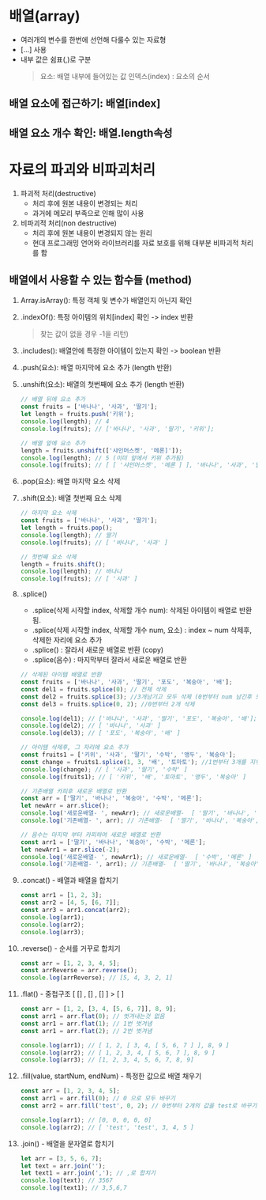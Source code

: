 # 배열(array)

- 여러개의 변수를 한번에 선언해 다룰수 있는 자료형
- [...] 사용
- 내부 값은 쉼표(,)로 구분
  > 요소: 배열 내부에 들어있는 값
  > 인덱스(index) : 요소의 순서

## 배열 요소에 접근하기: 배열[index]

## 배열 요소 개수 확인: 배열.length속성

# 자료의 파괴와 비파괴처리

1. 파괴적 처리(destructive)
   - 처리 후에 원본 내용이 변경되는 처리
   - 과거에 메모리 부족으로 인해 많이 사용
2. 비파괴적 처리(non destructive)
   - 처리 후에 원본 내용이 변경되지 않는 원리
   - 현대 프로그래밍 언어와 라이브러리를 자료 보호를 위해 대부분 비파괴적 처리를 함

## 배열에서 사용할 수 있는 함수들 (method)

1. Array.isArray(): 특정 객체 및 변수가 배열인지 아닌지 확인
2. .indexOf(): 특정 아이템의 위치[index] 확인 -> index 반환
   > 찾는 값이 없을 경우 -1을 리턴)
3. .includes(): 배열안에 특정한 아이템이 있는지 확인 -> boolean 반환
4. .push(요소): 배열 마지막에 요소 추가 (length 반환)
5. .unshift(요소): 배열의 첫번째에 요소 추가 (length 반환)

   ```javascript
   // 배열 뒤에 요소 추가
   const fruits = ['바나나', '사과', '딸기'];
   let length = fruits.push('키위');
   console.log(length); // 4
   console.log(fruits); // ['바나나', '사과', '딸기', '키위'];

   // 배열 앞에 요소 추가
   length = fruits.unshift(['샤인머스켓', '메론]']);
   console.log(length); // 5 (이미 앞에서 키위 추가됨)
   console.log(fruits); // [ [ '샤인머스켓', '메론 ] ], '바나나', '사과', '딸기', '키위'];
   ```

6. .pop(요소): 배열 마지막 요소 삭제
7. .shift(요소): 배열 첫번째 요소 삭제

   ```javascript
   // 마지막 요소 삭제
   const fruits = ['바나나', '사과', '딸기'];
   let length = fruits.pop();
   console.log(length); // 딸기
   console.log(fruits); // [ '바나나', '사과' ]

   // 첫번째 요소 삭제
   length = fruits.shift();
   console.log(length); // 바나나
   console.log(fruits); // [ '사과' ]
   ```

8. .splice()

   - .splice(삭제 시작할 index, 삭제할 개수 num): 삭제된 아이템이 배열로 반환됨.
   - .splice(삭제 시작할 index, 삭제할 개수 num, 요소) : index ~ num 삭제후, 삭제한 자리에 요소 추가
   - .splice() : 잘라서 새로운 배열로 반환 (copy)
   - .splice(음수) : 마지막부터 잘라서 새로운 배열로 반환

   ```javascript
   // 삭제된 아이템 배열로 반환
   const fruits = ['바나나', '사과', '딸기', '포도', '복숭아', '배'];
   const del1 = fruits.splice(0); // 전체 삭제
   const del2 = fruits.splice(3); //3개남기고 모두 삭제 (0번부터 num 남긴후 모두 삭제)
   const del3 = fruits.splice(0, 2); //0번부터 2개 삭제

   console.log(del1); // ['바나나', '사과', '딸기', '포도', '복숭아', '배'];
   console.log(del2); // [ '바나나', '사과' ]
   console.log(del3); // [ '포도', '복숭아', '배' ]

   // 아이템 삭제후, 그 자리에 요소 추가
   const fruits1 = ['키위', '사과', '딸기', '수박', '앵두', '복숭아'];
   const change = fruits1.splice(1, 3, '배', '토마토'); //1번부터 3개를 지우고, 지운자리에 '배', '토마토'를 추가
   console.log(change); // [ '사과', '딸기', '수박' ]
   console.log(fruits1); // [ '키위', '배', '토마토', '앵두', '복숭아' ]

   // 기존배열 카피후 새로운 배열로 반환
   const arr = ['딸기', '바나나', '복숭아', '수박', '메론'];
   let newArr = arr.slice();
   console.log('새로운배열- ', newArr); // 새로운배열-  [ '딸기', '바나나', '복숭아', '수박', '메론' ]
   console.log('기존배열- ', arr); // 기존배열-  [ '딸기', '바나나', '복숭아', '수박', '메론' ]

   // 음수는 마지막 부터 카피하여 새로운 배열로 반환
   const arr1 = ['딸기', '바나나', '복숭아', '수박', '메론'];
   let newArr1 = arr.slice(-2);
   console.log('새로운배열- ', newArr1); // 새로운배열-  [ '수박', '메론' ]
   console.log('기존배열- ', arr1); // 기존배열-  [ '딸기', '바나나', '복숭아', '수박', '메론' ]
   ```

9. .concat() - 배열과 배열을 합치기
   ```javascript
   const arr1 = [1, 2, 3];
   const arr2 = [4, 5, [6, 7]];
   const arr3 = arr1.concat(arr2);
   console.log(arr1);
   console.log(arr2);
   console.log(arr3);
   ```
10. .reverse() - 순서를 거꾸로 합치기
    ```javascript
    const arr = [1, 2, 3, 4, 5];
    const arrReverse = arr.reverse();
    console.log(arrReverse); // [5, 4, 3, 2, 1]
    ```
11. .flat() - 중첩구조 [ [] , [] , [] ] > [ ]

    ```javascript
    const arr = [1, 2, [3, 4, [5, 6, 7]], 8, 9];
    const arr1 = arr.flat(0); // 벗겨내는것 없음
    const arr1 = arr.flat(1); // 1번 벗겨냄
    const arr1 = arr.flat(2); // 2번 벗겨냄

    console.log(arr1); // [ 1, 2, [ 3, 4, [ 5, 6, 7 ] ], 8, 9 ]
    console.log(arr2); // [ 1, 2, 3, 4, [ 5, 6, 7 ], 8, 9 ]
    console.log(arr3); // [1, 2, 3, 4, 5, 6, 7, 8, 9]
    ```

12. .fill(value, startNum, endNum) - 특정한 값으로 배열 채우기

    ```javascript
    const arr = [1, 2, 3, 4, 5];
    const arr1 = arr.fill(0); // 0 으로 모두 바꾸기
    const arr2 = arr.fill('test', 0, 2); // 0번부터 2개의 값을 test로 바꾸기

    console.log(arr1); // [0, 0, 0, 0, 0]
    console.log(arr2); // [ 'test', 'test', 3, 4, 5 ]
    ```

13. .join() - 배열을 문자열로 합치기
    ```javascript
    let arr = [3, 5, 6, 7];
    let text = arr.join('');
    let text1 = arr.join(','); // ,로 합치기
    console.log(text); // 3567
    console.log(text1); // 3,5,6,7
    ```
